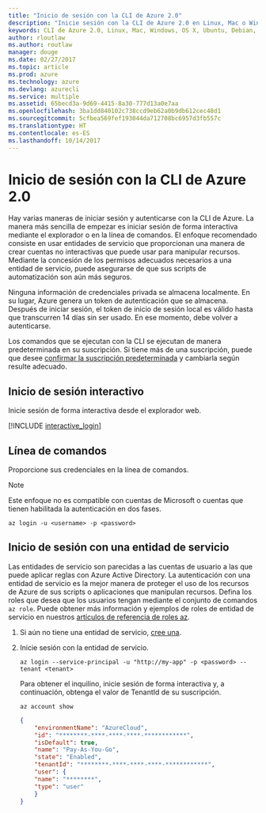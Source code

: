 ```yaml
---
title: "Inicio de sesión con la CLI de Azure 2.0"
description: "Inicie sesión con la CLI de Azure 2.0 en Linux, Mac o Windows."
keywords: CLI de Azure 2.0, Linux, Mac, Windows, OS X, Ubuntu, Debian, CentOS, RHEL, SUSE, CoreOS, Docker, Windows, Python, PIP
author: rloutlaw
ms.author: routlaw
manager: douge
ms.date: 02/27/2017
ms.topic: article
ms.prod: azure
ms.technology: azure
ms.devlang: azurecli
ms.service: multiple
ms.assetid: 65becd3a-9d69-4415-8a30-777d13a0e7aa
ms.openlocfilehash: 3ba1dd840102c738ccd9eb62a0b9db612cec48d1
ms.sourcegitcommit: 5cfbea569fef193044da712708bc6957d3fb557c
ms.translationtype: HT
ms.contentlocale: es-ES
ms.lasthandoff: 10/14/2017
---
```

# <a name="log-in-with-azure-cli-20"></a>Inicio de sesión con la CLI de Azure 2.0

Hay varias maneras de iniciar sesión y autenticarse con la CLI de Azure. La manera más sencilla de empezar es iniciar sesión de forma interactiva mediante el explorador o en la línea de comandos. El enfoque recomendado consiste en usar entidades de servicio que proporcionan una manera de crear cuentas no interactivas que puede usar para manipular recursos. Mediante la concesión de los permisos adecuados necesarios a una entidad de servicio, puede asegurarse de que sus scripts de automatización son aún más seguros. 

Ninguna información de credenciales privada se almacena localmente. En su lugar, Azure genera un token de autenticación que se almacena. Después de iniciar sesión, el token de inicio de sesión local es válido hasta que transcurren 14 días sin ser usado. En ese momento, debe volver a autenticarse.

Los comandos que se ejecutan con la CLI se ejecutan de manera predeterminada en su suscripción.  Si tiene más de una suscripción, puede que desee [confirmar la suscripción predeterminada](manage-azure-subscriptions-azure-cli.md) y cambiarla según resulte adecuado.

## <a name="interactive-log-in"></a>Inicio de sesión interactivo

Inicie sesión de forma interactiva desde el explorador web.

[!INCLUDE [interactive_login](includes/interactive-login.md)]

## <a name="command-line"></a>Línea de comandos

Proporcione sus credenciales en la línea de comandos.

> [!Note]
> Este enfoque no es compatible con cuentas de Microsoft o cuentas que tienen habilitada la autenticación en dos fases.

```azurecli-interactive
az login -u <username> -p <password>
```

## <a name="logging-in-with-a-service-principal"></a>Inicio de sesión con una entidad de servicio

Las entidades de servicio son parecidas a las cuentas de usuario a las que puede aplicar reglas con Azure Active Directory.
La autenticación con una entidad de servicio es la mejor manera de proteger el uso de los recursos de Azure de sus scripts o aplicaciones que manipulan recursos.
Defina los roles que desea que los usuarios tengan mediante el conjunto de comandos `az role`.
Puede obtener más información y ejemplos de roles de entidad de servicio en nuestros [artículos de referencia de roles az](https://docs.microsoft.com/cli/azure/role.md).

1. Si aún no tiene una entidad de servicio, [cree una](create-an-azure-service-principal-azure-cli.md).

1. Inicie sesión con la entidad de servicio.

   ```azurecli-interactive
   az login --service-principal -u "http://my-app" -p <password> --tenant <tenant>
   ```

   Para obtener el inquilino, inicie sesión de forma interactiva y, a continuación, obtenga el valor de TenantId de su suscripción.

   ```azurecli
   az account show
   ```

   ```json
   {
       "environmentName": "AzureCloud",
       "id": "********-****-****-****-************",
       "isDefault": true,
       "name": "Pay-As-You-Go",
       "state": "Enabled",
       "tenantId": "********-****-****-****-************",
       "user": {
       "name": "********",
       "type": "user"
       }
   }
   ```
